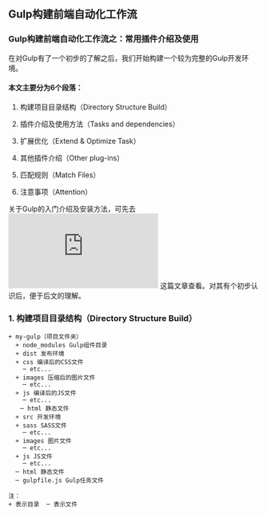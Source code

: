 ## Gulp构建前端自动化工作流

### Gulp构建前端自动化工作流之：常用插件介绍及使用

在对Gulp有了一个初步的了解之后，我们开始构建一个较为完整的Gulp开发环境。

#### 本文主要分为6个段落：

1. 构建项目目录结构（Directory Structure Build）

2. 插件介绍及使用方法（Tasks and dependencies）

3. 扩展优化（Extend & Optimize Task）

4. 其他插件介绍（Other plug-ins）

5. 匹配规则（Match Files）

6. 注意事项（Attention）

关于Gulp的入门介绍及安装方法，可先去![《Gulp构建前端自动化工作流之：入门介绍及LiveReload的使用》](https://github.com/moveondo/Gulp/blob/master/README.md) 这篇文章查看。对其有个初步认识后，便于后文的理解。

### 1. 构建项目目录结构（Directory Structure Build）
```
+ my-gulp（项目文件夹）
  + node_modules Gulp组件目录
  + dist 发布环境
  + css 编译后的CSS文件
    ─ etc...
  + images 压缩后的图片文件
    ─ etc...
  + js 编译后的JS文件
    ─ etc...
　　─ html 静态文件
  + src 开发环境
  + sass SASS文件
    ─ etc...
  + images 图片文件
    ─ etc...
  + js JS文件
    ─ etc...
  ─ html 静态文件
  ─ gulpfile.js Gulp任务文件

注：
+ 表示目录  ─ 表示文件

```

